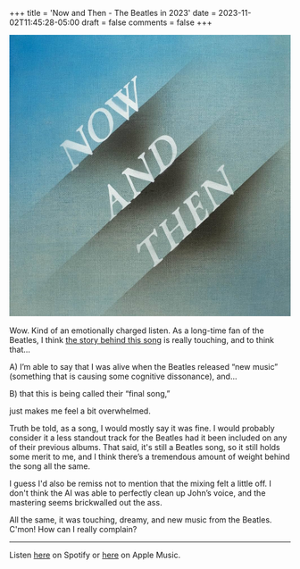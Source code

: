 +++
title = 'Now and Then - The Beatles in 2023'
date = 2023-11-02T11:45:28-05:00
draft = false
comments = false
+++

![Now and Then](/static/img/now-and-then.jpg)

Wow. Kind of an emotionally charged listen. As a long-time fan of the Beatles, I think [the story behind this song](https://youtu.be/APJAQoSCwuA?si=jnNf0CDD8tPH0Us7) is really touching, and to think that... 

A) I’m able to say that I was alive when the Beatles released “new music” (something that is causing some cognitive dissonance), and...

B) that this is being called their “final song,” 

just makes me feel a bit overwhelmed. 

Truth be told, as a song, I would mostly say it was fine. I would probably consider it a less standout track for the Beatles had it been included on any of their previous albums. That said, it's still a Beatles song, so it still holds some merit to me, and I think there’s a tremendous amount of weight behind the song all the same.

I guess I'd also be remiss not to mention that the mixing felt a little off. I don't think the AI was able to perfectly clean up John’s voice, and the mastering seems brickwalled out the ass.

All the same, it was touching, dreamy, and new music from the Beatles. C'mon! How can I really complain? 

---

Listen [here](https://open.spotify.com/track/4vziJcnB2Qyi9o4nIRUeN7?si=9DqNslHWSrmVBzJvh-twpA) on Spotify or [here](https://music.apple.com/us/album/now-and-then/1713197371?i=1713197541) on Apple Music. 